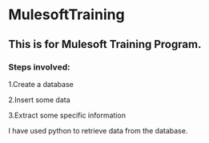 # MulesoftTraining

## This is for Mulesoft Training Program.

### Steps involved:

1.Create a database

2.Insert some data

3.Extract some specific information

I have used python to retrieve data from the database.
